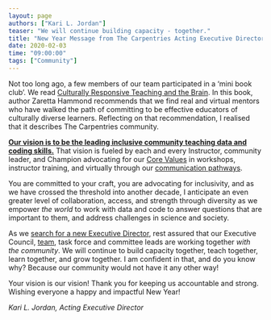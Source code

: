 ```yaml
---
layout: page
authors: ["Kari L. Jordan"]
teaser: "We will continue building capacity - together."
title: "New Year Message from The Carpentries Acting Executive Director"
date: 2020-02-03
time: "09:00:00"
tags: ["Community"]
---
```


Not too long ago, a few members of our team participated in a ‘mini book club’. We read [Culturally Responsive Teaching and the Brain](https://www.worldcat.org/title/culturally-responsive-teaching-and-the-brain-promoting-authentic-engagement-and-rigor-among-culturally-and-linguistically-diverse-students/oclc/889185083). In this book, author Zaretta Hammond recommends that we find real and virtual mentors who have walked the path of committing to be effective educators of culturally diverse learners. Reflecting on that recommendation, I realised that it describes The Carpentries community.

__[Our vision is to be the leading inclusive community teaching data and coding skills.](https://carpentries.org/about/)__ That vision is fueled by each and every Instructor, community leader, and Champion advocating for our [Core Values](https://carpentries.org/values/) in workshops, instructor training, and virtually through our [communication pathways](https://docs.carpentries.org/topic_folders/communications/tools/index.html). 

You are committed to your craft, you are advocating for inclusivity, and as we have crossed the threshold into another decade, I anticipate an even greater level of collaboration, access, and strength through diversity as we empower _the world_ to work with data and code to answer  questions that are important to them, and address challenges in science and society. 

As we [search for a new Executive Director](https://carpentries.org/blog/2020/01/executive-director-search/), rest assured that our Executive Council, [team](https://carpentries.org/team/), task force and committee leads are working together _with the community_. We will continue to build capacity together, teach together, learn together, and grow together. I am confident in that, and do you know why? Because our community would not have it any other way!

Your vision is our vision! Thank you for keeping us accountable and strong. Wishing everyone a happy and impactful New Year! 

_Kari L. Jordan, Acting Executive Director_
